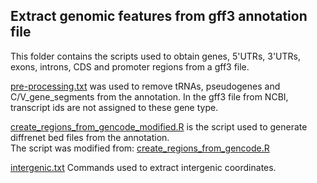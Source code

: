 ## Extract genomic features from gff3 annotation file

This folder contains the scripts used to obtain genes, 5'UTRs, 3'UTRs, exons, introns, CDS and promoter regions from a gff3 file. <br />

[pre-processing.txt](pre-processing.txt) was used to remove tRNAs, pseudogenes and C/V_gene_segments from the annotation. In the gff3 file from NCBI, transcript ids are not assigned to these gene type.

[create_regions_from_gencode_modified.R](create_regions_from_gencode_modified.R) is the script used to generate diffrenet bed files from the annotation. <br />
The script was modified from: [create_regions_from_gencode.R](https://github.com/saketkc/gencode_regions/blob/master/create_regions_from_gencode.R)

[intergenic.txt](intergenic.txt) Commands used to extract intergenic coordinates.